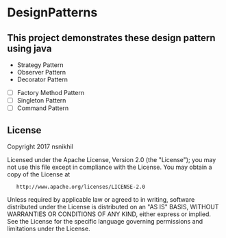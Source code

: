# DesignPatterns

## This project demonstrates these design pattern using java 

 - Strategy Pattern
 - Observer Pattern
 - Decorator Pattern
 - [ ] Factory Method Pattern
 - [ ] Singleton Pattern
 - [ ] Command Pattern
 
 ## License
 
  Copyright 2017 nsnikhil

   Licensed under the Apache License, Version 2.0 (the "License");
   you may not use this file except in compliance with the License.
   You may obtain a copy of the License at

       http://www.apache.org/licenses/LICENSE-2.0

   Unless required by applicable law or agreed to in writing, software
   distributed under the License is distributed on an "AS IS" BASIS,
   WITHOUT WARRANTIES OR CONDITIONS OF ANY KIND, either express or implied.
   See the License for the specific language governing permissions and
   limitations under the License.
